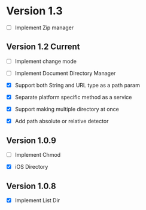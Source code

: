 # Version 1.3

- [ ] Implement Zip manager


## Version 1.2 **Current**

- [ ] Implement change mode

- [ ] Implement Document Directory Manager

- [x] Support both String and URL type as a path param 

- [x] Separate platform specific method as a service

- [x] Support making multiple directory at once

- [x] Add path absolute or relative detector




## Version 1.0.9

- [ ] Implement Chmod

- [x] iOS Directory


## Version 1.0.8

- [x] Implement List Dir

